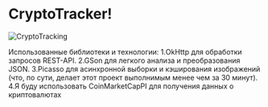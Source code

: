 # CryptoTracker!
![CryptoTracking](https://raw.githubusercontent.com/CharlesAE/CryptoTracking/master/kotlin_screenshot.png "Crypto Tracker")

Использованные библиотеки и технологии:
1.OkHttp для обработки запросов REST-API.
2.GSon для легкого анализа и преобразования JSON.
3.Picasso для асинхронной выборки и кэширования изображений (что, по сути, делает этот проект выполнимым менее чем за 30 минут).
4.Я буду использовать CoinMarketCapPI для получения данных о криптовалютах
